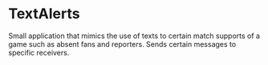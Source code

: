 TextAlerts
==========

Small application that mimics the use of texts to certain match supports of a game such as absent fans and reporters. Sends certain messages to specific receivers.